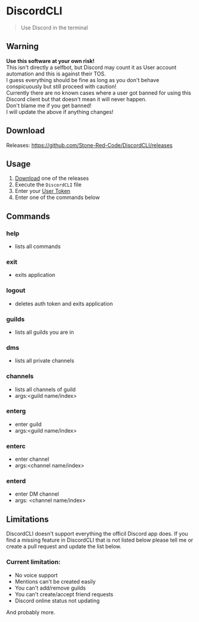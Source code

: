 # DiscordCLI
> Use Discord in the terminal

## Warning
**Use this software at your own risk!**\
This isn't directly a selfbot, but Discord may count it as User account automation and this is against their TOS.\
I guess everything should be fine as long as you don't behave conspicuously but still proceed with caution!\
Currently there are no known cases where a user got banned for using this Discord client but that doesn't mean it will never happen.\
Don't blame me if you get banned!\
I will update the above if anything changes!

## Download
Releases: https://github.com/Stone-Red-Code/DiscordCLI/releases

## Usage
1. <a href="https://github.com/Stone-Red-Code/DiscordCLI/releases">Download</a> one of the releases
2. Execute the `DiscordCLI` file
3. Enter your <a href="https://github.com/Tyrrrz/DiscordChatExporter/wiki/Obtaining-Token-and-Channel-IDs#how-to-get-a-user-token">User Token</a>
4. Enter one of the commands below

## Commands
### help
  - lists all commands
### exit
  - exits application
### logout
  - deletes auth token and exits application
### guilds
  - lists all guilds you are in
### dms
  - lists all private channels
### channels
  - lists all channels of guild
  - args:<guild name/index>
### enterg
  - enter guild
  - args:<guild name/index>
### enterc
  - enter channel
  - args:<channel name/index>
### enterd
  - enter DM channel
  - args: <channel name/index>

## Limitations
DiscordCLI doesn't support everything the officil Discord app does.
If you find a missing feature in DiscordCLI that is not listed below please tell me or create a pull request and update the list below.

### Current limitation:
- No voice support
- Mentions can't be created easily
- You can't add/remove guilds
- You can't create/accept friend requests
- Discord online status not updating

And probably more.

